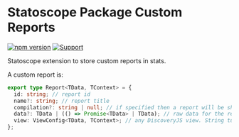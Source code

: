 # Statoscope Package Custom Reports

[![npm version](https://badge.fury.io/js/%40statoscope%2Fstats-extension-package-info.svg)](https://badge.fury.io/js/%40statoscope%2Fstats-extension-custom-reports)
[![Support](https://img.shields.io/badge/-Support-blue)](https://opencollective.com/statoscope)

Statoscope extension to store custom reports in stats.

A custom report is:

```ts
export type Report<TData, TContext> = {
  id: string; // report id
  name?: string; // report title
  compilation?: string | null; // if specified then a report will be shown only in specific compilation
  data?: TData | (() => Promise<TData> | TData); // raw data for the report or a function that produces a data (may return promise)
  view: ViewConfig<TData, TContext>; // any DiscoveryJS view. String turns to script to eval
};
```
